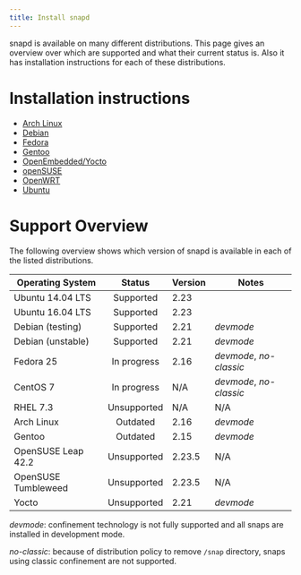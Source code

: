 ```yaml
---
title: Install snapd
---
```


snapd is available on many different distributions. This page gives an overview
over which are supported and what their current status is. Also it has installation
instructions for each of these distributions.

# Installation instructions

 * [Arch Linux](install-arch-linux.md)
 * [Debian](install-debian.md)
 * [Fedora](install-fedora.md)
 * [Gentoo](install-gentoo.md)
 * [OpenEmbedded/Yocto](install-oe-yocto.md)
 * [openSUSE](install-opensuse.md)
 * [OpenWRT](install-openwrt.md)
 * [Ubuntu](install-ubuntu.md)

# Support Overview

The following overview shows which version of snapd is available in each of the
listed distributions.

| Operating System    | Status      | Version | Notes                   |
| ------------------- |:-----------:| ------- | ----------------------- |
| Ubuntu 14.04 LTS    | Supported   | 2.23    |                         |
| Ubuntu 16.04 LTS    | Supported   | 2.23    |                         |
| Debian (testing)    | Supported   | 2.21    | _devmode_               |
| Debian (unstable)   | Supported   | 2.21    | _devmode_               |
| Fedora 25           | In progress | 2.16    | _devmode_, _no-classic_ |
| CentOS 7            | In progress | N/A     | _devmode_, _no-classic_ |
| RHEL 7.3            | Unsupported | N/A     | N/A                     |
| Arch Linux          | Outdated    | 2.16    | _devmode_               |
| Gentoo              | Outdated    | 2.15    | _devmode_               |
| OpenSUSE Leap 42.2  | Unsupported | 2.23.5  | N/A                     |
| OpenSUSE Tumbleweed | Unsupported | 2.23.5  | N/A                     |
| Yocto               | Unsupported | 2.21    | _devmode_               |

_devmode_: confinement technology is not fully supported and all snaps are
installed in development mode.

_no-classic_: because of distribution policy to remove `/snap` directory, snaps
using classic confinement are not supported.
